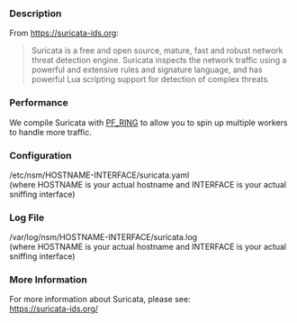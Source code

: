 ### Description
From https://suricata-ids.org:
> Suricata is a free and open source, mature, fast and robust network threat detection engine.  Suricata inspects the network traffic using a powerful and extensive rules and signature language, and has powerful Lua scripting support for detection of complex threats.

### Performance
We compile Suricata with [PF_RING](PF_RING) to allow you to spin up multiple workers to handle more traffic.

### Configuration
/etc/nsm/HOSTNAME-INTERFACE/suricata.yaml  
(where HOSTNAME is your actual hostname and INTERFACE is your actual sniffing interface)

### Log File
/var/log/nsm/HOSTNAME-INTERFACE/suricata.log  
(where HOSTNAME is your actual hostname and INTERFACE is your actual sniffing interface)

### More Information
For more information about Suricata, please see:  
https://suricata-ids.org/